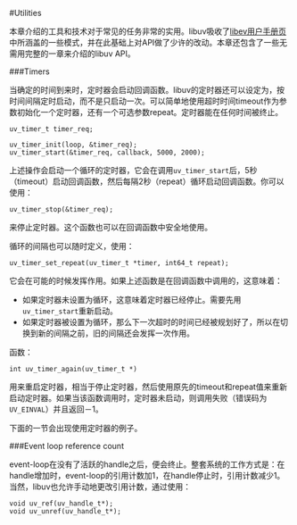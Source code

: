 #Utilities

本章介绍的工具和技术对于常见的任务非常的实用。libuv吸收了[libev用户手册页](http://pod.tst.eu/http://cvs.schmorp.de/libev/ev.pod#COMMON_OR_USEFUL_IDIOMS_OR_BOTH)中所涵盖的一些模式，并在此基础上对API做了少许的改动。本章还包含了一些无需用完整的一章来介绍的libuv API。  

###Timers

当确定的时间到来时，定时器会启动回调函数。libuv的定时器还可以设定为，按时间间隔定时启动，而不是只启动一次。可以简单地使用超时时间timeout作为参数初始化一个定时器，还有一个可选参数repeat。定时器能在任何时间被终止。  

```
uv_timer_t timer_req;

uv_timer_init(loop, &timer_req);
uv_timer_start(&timer_req, callback, 5000, 2000);
```

上述操作会启动一个循环的定时器，它会在调用`uv_timer_start`后，5秒（timeout）启动回调函数，然后每隔2秒（repeat）循环启动回调函数。你可以使用：  

```
uv_timer_stop(&timer_req);
```

来停止定时器。这个函数也可以在回调函数中安全地使用。  

循环的间隔也可以随时定义，使用：  

```
uv_timer_set_repeat(uv_timer_t *timer, int64_t repeat);
```

它会在可能的时候发挥作用。如果上述函数是在回调函数中调用的，这意味着：  

* 如果定时器未设置为循环，这意味着定时器已经停止。需要先用`uv_timer_start`重新启动。  
* 如果定时器被设置为循环，那么下一次超时的时间已经被规划好了，所以在切换到新的间隔之前，旧的间隔还会发挥一次作用。  

函数：  

```
int uv_timer_again(uv_timer_t *)
```

用来重启定时器，相当于停止定时器，然后使用原先的timeout和repeat值来重新启动定时器。如果当该函数调用时，定时器未启动，则调用失败（错误码为`UV_EINVAL`）并且返回－1。  

下面的一节会出现使用定时器的例子。  

###Event loop reference count

event-loop在没有了活跃的handle之后，便会终止。整套系统的工作方式是：在handle增加时，event-loop的引用计数加1，在handle停止时，引用计数减少1。当然，libuv也允许手动地更改引用计数，通过使用：  

```
void uv_ref(uv_handle_t*);
void uv_unref(uv_handle_t*);
```

